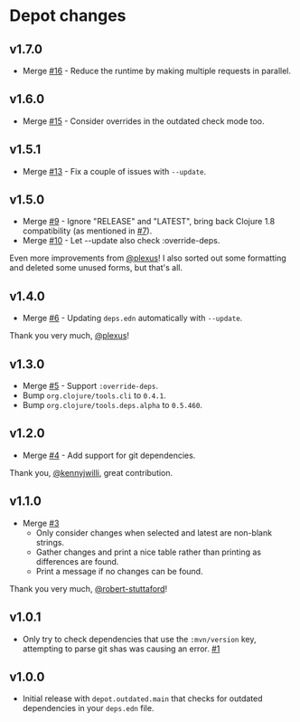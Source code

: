 # Depot changes

## v1.7.0

 * Merge [#16](https://github.com/Olical/depot/pull/16) - Reduce the runtime by making multiple requests in parallel.

## v1.6.0

 * Merge [#15](https://github.com/Olical/depot/pull/15) - Consider overrides in the outdated check mode too.

## v1.5.1

 * Merge [#13](https://github.com/Olical/depot/pull/13) - Fix a couple of issues with `--update`.

## v1.5.0

 * Merge [#9](https://github.com/Olical/depot/pull/9) - Ignore "RELEASE" and "LATEST", bring back Clojure 1.8 compatibility (as mentioned in [#7](https://github.com/Olical/depot/issues/7)).
 * Merge [#10](https://github.com/Olical/depot/pull/10) - Let --update also check :override-deps.

Even more improvements from [@plexus](https://github.com/plexus)! I also sorted out some formatting and deleted some unused forms, but that's all.

## v1.4.0

 * Merge [#6](https://github.com/Olical/depot/pull/6) - Updating `deps.edn` automatically with `--update`.

Thank you very much, [@plexus](https://github.com/plexus)!

## v1.3.0

 * Merge [#5](https://github.com/Olical/depot/pull/5) - Support `:override-deps`.
 * Bump `org.clojure/tools.cli` to `0.4.1`.
 * Bump `org.clojure/tools.deps.alpha` to `0.5.460`.

## v1.2.0

 * Merge [#4](https://github.com/Olical/depot/pull/4) - Add support for git dependencies.

Thank you, [@kennyjwilli](https://github.com/kennyjwilli), great contribution.

## v1.1.0

 * Merge [#3](https://github.com/Olical/depot/pull/3)
   * Only consider changes when selected and latest are non-blank strings.
   * Gather changes and print a nice table rather than printing as differences are found.
   * Print a message if no changes can be found.

Thank you very much, [@robert-stuttaford](https://github.com/robert-stuttaford)!

## v1.0.1

 * Only try to check dependencies that use the `:mvn/version` key, attempting to parse git shas was causing an error. [#1](https://github.com/Olical/depot/issues/1)

## v1.0.0

 * Initial release with `depot.outdated.main` that checks for outdated dependencies in your `deps.edn` file.
